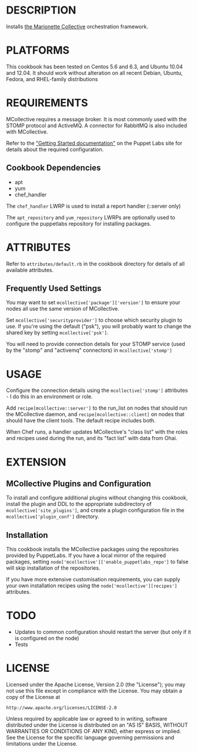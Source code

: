DESCRIPTION
===========

Installs
[the Marionette Collective](https://puppetlabs.com/mcollective/introduction/)
orchestration framework.

PLATFORMS
==========

This cookbook has been tested on Centos 5.6 and 6.3, and Ubuntu 10.04
and 12.04.  It should work without alteration on all recent Debian,
Ubuntu, Fedora, and RHEL-family distributions


REQUIREMENTS
============

MCollective requires a message broker.  It is most commonly used with
the STOMP protocol and ActiveMQ.  A connector for RabbitMQ is also
included with MCollective.

Refer to the
["Getting Started documentation"](http://docs.puppetlabs.com/mcollective/reference/basic/gettingstarted.html#configuring-stomp)
on the Puppet Labs site for details about the required configuration.

Cookbook Dependencies
---------------------

* apt
* yum
* chef_handler

The `chef_handler` LWRP is used to install a report handler (::server only)

The `apt_repository` and `yum_repository` LWRPs are optionally used to configure
the puppetlabs repository for installing packages.


ATTRIBUTES
==========

Refer to `attributes/default.rb` in the cookbook directory for details
of all available attributes.

Frequently Used Settings
------------------------

You may want to set `mcollective['package']['version']` to ensure
your nodes all use the same version of MCollective.

Set `mcollective['securityprovider']` to choose which security plugin
to use.  If you're using the default ("psk"), you will probably want
to change the shared key by setting `mcollective['psk']`.

You will need to provide connection details for your STOMP service
(used by the "stomp" and "activemq" connectors) in `mcollective['stomp']`


USAGE
=====

Configure the connection details using the `mcollective['stomp']`
attributes - I do this in an environment or role.

Add `recipe[mcollective::server']` to the run_list on nodes that
should run the MCollective daemon, and `recipe[mcollective::client]`
on nodes that should have the client tools.  The default recipe
includes both.

When Chef runs, a handler updates MCollective's "class list" with the
roles and recipes used during the run, and its "fact list" with data
from Ohai.



EXTENSION
=========

MCollective Plugins and Configuration
-------------------------------------

To install and configure additional plugins without changing this
cookbook, install the plugin and DDL to the appropriate subdirectory
of `mcollective['site_plugins']`, and create a plugin configuration
file in the `mcollective['plugin_conf']` directory.

Installation
------------

This cookbook installs the MCollective packages using the repositories
provided by PuppetLabs. If you have a local mirror of the required
packages, setting `node['mcollective']['enable_puppetlabs_repo']` to
false will skip installation of the repositories.

If you have more extensive customisation requirements, you can supply
your own installation recipes using the
`node['mcollective'][recipes']` attributes.


TODO
====

* Updates to common configuration should restart the server (but only if it is configured on the node)
* Tests

LICENSE
=======

Licensed under the Apache License, Version 2.0 (the "License");
you may not use this file except in compliance with the License.
You may obtain a copy of the License at

    http://www.apache.org/licenses/LICENSE-2.0

Unless required by applicable law or agreed to in writing, software
distributed under the License is distributed on an "AS IS" BASIS,
WITHOUT WARRANTIES OR CONDITIONS OF ANY KIND, either express or implied.
See the License for the specific language governing permissions and
limitations under the License.
